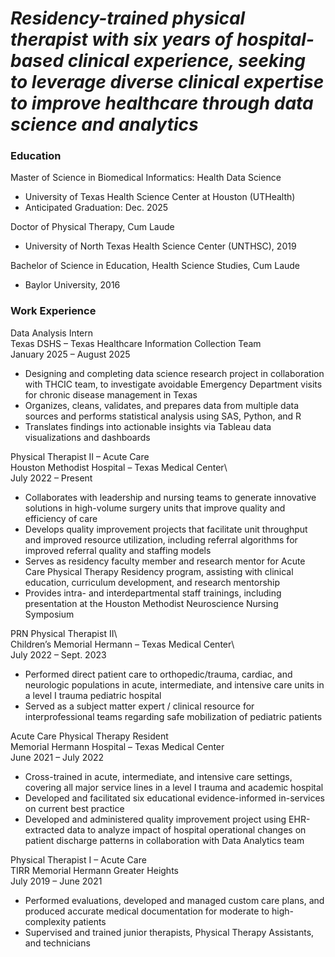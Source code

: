 # _Residency-trained physical therapist with six years of hospital-based clinical experience, seeking to leverage diverse clinical expertise to improve healthcare through data science and analytics_

### Education
Master of Science in Biomedical Informatics: Health Data Science
- University of Texas Health Science Center at Houston (UTHealth)
- Anticipated Graduation: Dec. 2025

Doctor of Physical Therapy, Cum Laude
- University of North Texas Health Science Center (UNTHSC), 2019

Bachelor of Science in Education, Health Science Studies, Cum Laude
- Baylor University, 2016


### Work Experience
Data Analysis Intern\
Texas DSHS – Texas Healthcare Information Collection Team\
January 2025 – August 2025							 
- Designing and completing data science research project in collaboration with THCIC team, to investigate avoidable Emergency Department visits for chronic disease management in Texas
- Organizes, cleans, validates, and prepares data from multiple data sources and performs statistical analysis using SAS, Python, and R
- Translates findings into actionable insights via Tableau data visualizations and dashboards

Physical Therapist II – Acute Care\
Houston Methodist Hospital – Texas Medical Center\				         
July 2022 – Present
- Collaborates with leadership and nursing teams to generate innovative solutions in high-volume surgery units that improve quality and efficiency of care
- Develops quality improvement projects that facilitate unit throughput and improved resource utilization, including referral algorithms for improved referral quality and staffing models
- Serves as residency faculty member and research mentor for Acute Care Physical Therapy Residency program, assisting with clinical education, curriculum development, and research mentorship
- Provides intra- and interdepartmental staff trainings, including presentation at the Houston Methodist Neuroscience Nursing Symposium

PRN Physical Therapist II\	
Children’s Memorial Hermann – Texas Medical Center\				    
July 2022 – Sept. 2023
- Performed direct patient care to orthopedic/trauma, cardiac, and neurologic populations in acute, intermediate, and intensive care units in a level I trauma pediatric hospital
- Served as a subject matter expert / clinical resource for interprofessional teams regarding safe mobilization of pediatric patients

Acute Care Physical Therapy Resident\
Memorial Hermann Hospital – Texas Medical Center\
June 2021 – July 2022
- Cross-trained in acute, intermediate, and intensive care settings, covering all major service lines in a level I trauma  and academic hospital
- Developed and facilitated six educational evidence-informed in-services on current best practice
- Developed and administered quality improvement project using EHR-extracted data to analyze impact of hospital operational changes on patient discharge patterns in collaboration with Data Analytics team

Physical Therapist I – Acute Care\
TIRR Memorial Hermann Greater Heights\
July 2019 – June 2021
- Performed evaluations, developed and managed custom care plans, and produced accurate medical documentation for moderate to high-complexity patients
- Supervised and trained junior therapists, Physical Therapy Assistants, and technicians
